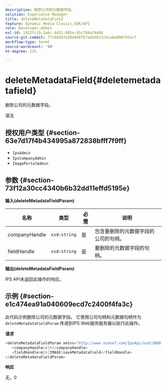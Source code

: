 ```yaml
---
description: 删除公司的元数据字段。
solution: Experience Manager
title: deleteMetadataField
feature: Dynamic Media Classic,SDK/API
role: Developer,Admin
exl-id: 1922fc1b-2abc-4d31-985a-65c788af4d46
source-git-commit: 77c88d5fe20e048f6fad2bb23cb1abe090793acf
workflow-type: tm+mt
source-wordcount: '98'
ht-degree: 11%

---
```


# deleteMetadataField{#deletemetadatafield}

删除公司的元数据字段。

语法

## 授权用户类型 {#section-63e7d17f4b434995a872838bfff7f9ff}

* `IpsAdmin`
* `IpsCompanyAdmin`
* `ImagePortalAdmin`

## 参数 {#section-73f12a30cc4340b6b32dd11effd5195e}

**输入(deleteMetadataFieldParam)**

| 名称 | 类型 | 必需 | 说明 |
|---|---|---|---|
| companyHandle | `xsd:string` | 是 | 包含要删除的元数据字段的公司的句柄。 |
| fieldHandle | `xsd:string` | 是 | 要删除的元数据字段的句柄。 |

**输出(deleteMetadataFieldParam)**

IPS API未返回此操作的响应。

## 示例 {#section-e1c474ea91a040609ecd7c2400f4fa3c}

此代码示例删除公司的元数据字段。 它使用公司句柄和元数据句柄作为 `deleteMetadataFieldParam` 传递到IPS Web服务服务器以执行此操作。

**请求**

```java
<deleteMetadataFieldParam xmlns="http://www.scene7.com/IpsApi/xsd/2008-01-15">
   <companyHandle>c|6</companyHandle>
   <fieldHandle>m|6|IMAGE|saveMetadataField</fieldHandle>
</deleteMetadataFieldParam>
```

**响应**

无。0
